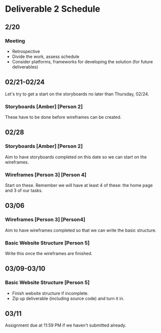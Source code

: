 # Deliverable 2 Schedule

## 2/20

### Meeting
- Retrospective
- Divide the work, assess schedule
- Consider platforms, frameworks for developing the solution (for future deliverables)

## 02/21-02/24

Let's try to get a start on the storyboards no later than Thursday, 02/24.

### Storyboards [Amber] [Person 2]

These have to be done before wireframes can be created.

## 02/28

### Storyboards [Amber] [Person 2]

Aim to have storyboards completed on this date so we can start on the wireframes.

### Wireframes [Person 3] [Person 4]

Start on these. Remember we will have at least 4 of these: the home page and 3 of our tasks.

## 03/06

### Wireframes [Person 3] [Person4]

Aim to have wireframes completed so that we can write the basic structure.

### Basic Website Structure [Person 5]

Write this once the wireframes are finished.

## 03/09-03/10

### Basic Website Structure [Person 5]

- Finish website structure if incomplete.
- Zip up deliverable (including source code) and turn it in.

## 03/11
Assignment due at 11:59 PM if we haven't submitted already.

